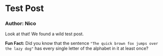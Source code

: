 # Test Post

### Author: Nico

Look at that! We found a wild test post.

**Fun Fact:** Did you know that the sentence `"The quick brown fox jumps over the lazy dog"` has every single letter of the alphabet in it at least once?